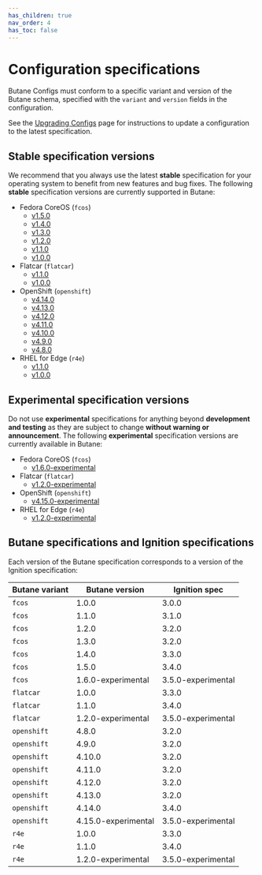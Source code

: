 ```yaml
---
has_children: true
nav_order: 4
has_toc: false
---
```


# Configuration specifications

Butane Configs must conform to a specific variant and version of the Butane schema, specified with the `variant` and `version` fields in the configuration.

See the [Upgrading Configs](upgrading.md) page for instructions to update a configuration to the latest specification.

## Stable specification versions

We recommend that you always use the latest **stable** specification for your operating system to benefit from new features and bug fixes. The following **stable** specification versions are currently supported in Butane:

- Fedora CoreOS (`fcos`)
  - [v1.5.0](config-fcos-v1_5.md)
  - [v1.4.0](config-fcos-v1_4.md)
  - [v1.3.0](config-fcos-v1_3.md)
  - [v1.2.0](config-fcos-v1_2.md)
  - [v1.1.0](config-fcos-v1_1.md)
  - [v1.0.0](config-fcos-v1_0.md)
- Flatcar (`flatcar`)
  - [v1.1.0](config-flatcar-v1_1.md)
  - [v1.0.0](config-flatcar-v1_0.md)
- OpenShift (`openshift`)
  - [v4.14.0](config-openshift-v4_14.md)
  - [v4.13.0](config-openshift-v4_13.md)
  - [v4.12.0](config-openshift-v4_12.md)
  - [v4.11.0](config-openshift-v4_11.md)
  - [v4.10.0](config-openshift-v4_10.md)
  - [v4.9.0](config-openshift-v4_9.md)
  - [v4.8.0](config-openshift-v4_8.md)
- RHEL for Edge (`r4e`)
  - [v1.1.0](config-r4e-v1_1.md)
  - [v1.0.0](config-r4e-v1_0.md)

## Experimental specification versions

Do not use **experimental** specifications for anything beyond **development and testing** as they are subject to change **without warning or announcement**. The following **experimental** specification versions are currently available in Butane:

- Fedora CoreOS (`fcos`)
  - [v1.6.0-experimental](config-fcos-v1_6-exp.md)
- Flatcar (`flatcar`)
  - [v1.2.0-experimental](config-flatcar-v1_2-exp.md)
- OpenShift (`openshift`)
  - [v4.15.0-experimental](config-openshift-v4_15-exp.md)
- RHEL for Edge (`r4e`)
  - [v1.2.0-experimental](config-r4e-v1_2-exp.md)

## Butane specifications and Ignition specifications

Each version of the Butane specification corresponds to a version of the Ignition specification:

| Butane variant | Butane version      | Ignition spec      |
|----------------|---------------------|--------------------|
| `fcos`         | 1.0.0               | 3.0.0              |
| `fcos`         | 1.1.0               | 3.1.0              |
| `fcos`         | 1.2.0               | 3.2.0              |
| `fcos`         | 1.3.0               | 3.2.0              |
| `fcos`         | 1.4.0               | 3.3.0              |
| `fcos`         | 1.5.0               | 3.4.0              |
| `fcos`         | 1.6.0-experimental  | 3.5.0-experimental |
| `flatcar`      | 1.0.0               | 3.3.0              |
| `flatcar`      | 1.1.0               | 3.4.0              |
| `flatcar`      | 1.2.0-experimental  | 3.5.0-experimental |
| `openshift`    | 4.8.0               | 3.2.0              |
| `openshift`    | 4.9.0               | 3.2.0              |
| `openshift`    | 4.10.0              | 3.2.0              |
| `openshift`    | 4.11.0              | 3.2.0              |
| `openshift`    | 4.12.0              | 3.2.0              |
| `openshift`    | 4.13.0              | 3.2.0              |
| `openshift`    | 4.14.0              | 3.4.0              |
| `openshift`    | 4.15.0-experimental | 3.5.0-experimental |
| `r4e`          | 1.0.0               | 3.3.0              |
| `r4e`          | 1.1.0               | 3.4.0              |
| `r4e`          | 1.2.0-experimental  | 3.5.0-experimental |
